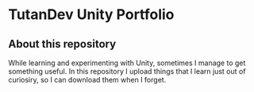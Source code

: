 # TutanDev Unity Portfolio

## About this repository
While learning and experimenting with Unity, sometimes I manage to get something useful.
In this repository I upload things that I learn just out of curiosiry, so I can download them when I forget.
